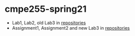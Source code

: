 # cmpe255-spring21
* Lab1, Lab2, old Lab3 in [repositories](https://github.com/huiyingli0125/cmpe255-spring21)
* Assignment1, Assignment2 and new Lab3 in [repositories](https://github.com/huiyingli0125/cmpe255-submission)
